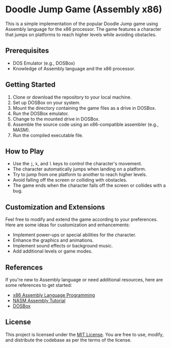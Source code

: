 # Doodle Jump Game (Assembly x86)

This is a simple implementation of the popular Doodle Jump game using Assembly language for the x86 processor. The game features a character that jumps on platforms to reach higher levels while avoiding obstacles.

## Prerequisites

- DOS Emulator (e.g., DOSBox)
- Knowledge of Assembly language and the x86 processor.

## Getting Started

1. Clone or download the repository to your local machine.
2. Set up DOSBox on your system.
3. Mount the directory containing the game files as a drive in DOSBox.
4. Run the DOSBox emulator.
5. Change to the mounted drive in DOSBox.
6. Assemble the source code using an x86-compatible assembler (e.g., MASM).
7. Run the compiled executable file.

## How to Play

- Use the `j`, `k`,  and `l` keys to control the character's movement.
- The character automatically jumps when landing on a platform.
- Try to jump from one platform to another to reach higher levels.
- Avoid falling off the screen or colliding with obstacles.
- The game ends when the character falls off the screen or collides with a bug.


## Customization and Extensions

Feel free to modify and extend the game according to your preferences. Here are some ideas for customization and enhancements:

- Implement power-ups or special abilities for the character.
- Enhance the graphics and animations.
- Implement sound effects or background music.
- Add additional levels or game modes.

## References

If you're new to Assembly language or need additional resources, here are some references to get started:

- [x86 Assembly Language Programming](https://en.wikibooks.org/wiki/X86_Assembly)
- [NASM Assembly Tutorial](https://cs.lmu.edu/~ray/notes/nasmtutorial/)
- [DOSBox](https://www.dosbox.com/)

## License

This project is licensed under the [MIT License](LICENSE). You are free to use, modify, and distribute the codebase as per the terms of the license.
